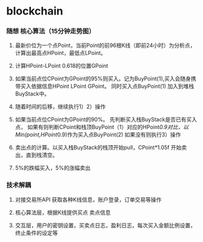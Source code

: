 # blockchain

### 随想 核心算法（15分钟走势图）

1. 最新价位为一个点Point，当前Point的前96根K线（即前24小时）为分析点，计算出最高点HPoint，最低点LPoint。

2. 计算HPoint-LPoint 0.618的位置GPoint

3. 如果当前点位CPoint为GPoint的95%则买入。记为BuyPoint(1),买入会随身携带买入依据信息HPoint LPoint GPoint。
同时买入点BuyPoint(1) 加入到堆栈BuyStack中。

4. 随着时间的后移，继续执行1）2）操作

5. 如果当前点位CPoint为GPoint的90%。
先判断买入栈BuyStack是否已有买入点，
如果有则判断CPoint和栈顶BuyPoint（1）对应的HPoint*0.9对比，以Min(point,HPoint*0.9)作为买入点BuyPoint(2)
如果没有则执行3）操作

6. 卖出点的计算。以买入栈BuyStack的栈顶开始pull，CPoint*1.05f 开始卖出，直到栈清空。

7. 5%的跌幅买入，5%的涨幅卖出

### 技术解耦

1. 对接交易所API 获取各种K线信息，账户登录，订单交易等操作

2. 核心算法层，根据K线提供买点 卖点信息

3. 交互层，用户的密钥设置，买卖点日志，盈利日志，每次买入金额比例设置，终止条件的设定等
